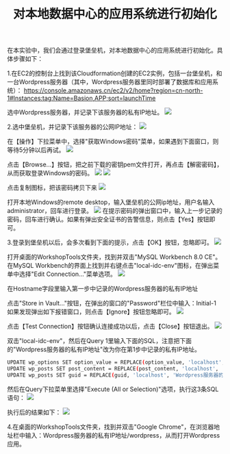 ﻿---
title: "对本地数据中心的应用系统进行初始化"
chapter: false
weight: 22
---

在本实验中，我们会通过登录堡垒机，对本地数据中心的应用系统进行初始化。具体步骤如下：

1.在EC2的控制台上找到该Cloudformation创建的EC2实例，包括一台堡垒机，和一台Wordpress服务器（其中，Wordpress服务器里同时部署了数据库和应用系统）：
https://console.amazonaws.cn/ec2/v2/home?region=cn-north-1#Instances:tag:Name=Basion,APP;sort=launchTime

选中Wordpress服务器，并记录下该服务器的私有IP地址。
![](/images/CreateSourceEnv/getIDCWPIP.png)

2.选中堡垒机，并记录下该服务器的公网IP地址：
![](/images/CreateSourceEnv/getBastionIP.png)

在【操作】下拉菜单中，选择"获取Windows密码"菜单，如果遇到下面窗口，则等待5分钟以后再试。
![](/images/CreateSourceEnv/waitFourMins.png)

点击【Browse...】按钮，把之前下载的密钥pem文件打开，再点击【解密密码】，从而获取登录Windows的密码。
![](/images/CreateSourceEnv/getBastionPassword1.png)
![](/images/CreateSourceEnv/getBastionPassword2.png)

点击复制图标，把该密码拷贝下来
![](/images/CreateSourceEnv/getBastionPassword3.png)

打开本地Windows的remote desktop，输入堡垒机的公网ip地址，用户名输入administrator，回车进行登录。
![](/images/CreateSourceEnv/remotedesktop.png)
在提示密码的弹出窗口中，输入上一步记录的密码，回车进行确认。如果有弹出安全证书的告警信息，则点击【Yes】按钮即可。

3.登录到堡垒机以后，会多次看到下面的提示，点击【OK】按钮，忽略即可。
![](/images/CreateSourceEnv/ignoreMySQLError1.png)

打开桌面的WorkshopTools文件夹，找到并双击"MySQL Workbench 8.0 CE"。
在MySQL Workbench的界面上找到并右键点击"local-idc-env"图标，在弹出菜单中选择"Edit Connection..."菜单选项。
![](/images/CreateSourceEnv/editDBConnection1.png)

在Hostname字段里输入第一步中记录的Wordpress服务器的私有IP地址

点击"Store in Vault..."按钮，在弹出的窗口的"Password"栏位中输入：Initial-1
如果发现弹出如下报错窗口，则点击【Ignore】按钮忽略即可。
![](/images/CreateSourceEnv/ignoreMySQLError2.png)

点击【Test Connection】按钮确认连接成功以后，点击【Close】按钮退出。
![](/images/CreateSourceEnv/editDBConnection2.png)

双击"local-idc-env"，然后在Query 1里输入下面的SQL，注意把下面的"Wordpress服务器的私有IP地址"改为你在第1步中记录的私有IP地址。
```bash
UPDATE wp_options SET option_value = REPLACE(option_value, 'localhost', 'Wordpress服务器的私有IP地址') WHERE option_name = 'home' OR option_name = 'siteurl';
UPDATE wp_posts SET post_content = REPLACE(post_content, 'localhost', 'Wordpress服务器的私有IP地址');
UPDATE wp_posts SET guid = REPLACE(guid, 'localhost', 'Wordpress服务器的私有IP地址');
```

然后在Query下拉菜单里选择"Execute (All or Selection)"选项，执行这3条SQL语句：
![](/images/CreateSourceEnv/updateMetadata1.png)

执行后的结果如下：
![](/images/CreateSourceEnv/updateMetadata2.png)

4.在桌面的WorkshopTools文件夹，找到并双击"Google Chrome"，在浏览器地址栏中输入：Wordpress服务器的私有IP地址/wordpress，从而打开Wordpress应用。







 

